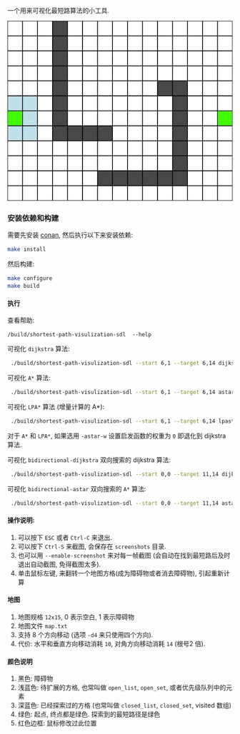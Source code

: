 一个用来可视化最短路算法的小工具.

![](misc/astar.gif)

### 安装依赖和构建

需要先安装 [conan](https://conan.io/), 然后执行以下来安装依赖:

```bash
make install
```

然后构建:

```bash
make configure
make build
```

#### 执行

查看帮助:

```
/build/shortest-path-visulization-sdl  --help
```

可视化 `dijkstra` 算法:

```bash
 ./build/shortest-path-visulization-sdl --start 6,1 --target 6,14 dijkstra
```

可视化 `A*` 算法:

```bash
 ./build/shortest-path-visulization-sdl --start 6,1 --target 6,14 astar
```

可视化 `LPA*` 算法 (增量计算的 A*):

```bash
 ./build/shortest-path-visulization-sdl --start 6,1 --target 6,14 lpastar
```

对于 `A*` 和 `LPA*`, 如果选用 `-astar-w` 设置启发函数的权重为 `0` 即退化到 dijkstra 算法.

可视化 `bidirectional-dijkstra` 双向搜索的 dijkstra 算法:

```bash
 ./build/shortest-path-visulization-sdl --start 0,0 --target 11,14 dijkstra-bi
```

可视化 `bidirectional-astar` 双向搜索的 `A*` 算法:

```bash
 ./build/shortest-path-visulization-sdl --start 0,0 --target 11,14 astar-bi
```

#### 操作说明:

1. 可以按下 `ESC` 或者 `Ctrl-C` 来退出.
2. 可以按下 `Ctrl-S` 来截图, 会保存在 `screenshots` 目录.
3. 也可以用 `--enable-screenshot` 来对每一帧截图 (会自动在找到最短路后及时退出自动截图, 免得截图太多).
4. 单击鼠标左键, 来翻转一个地图方格(成为障碍物或者消去障碍物), 引起重新计算

#### 地图

1. 地图规格 `12x15`, 0 表示空白, 1 表示障碍物
2. 地图文件 `map.txt`
3. 支持 8 个方向移动 (选项 `-d4` 来只使用四个方向).
4. 代价: 水平和垂直方向移动消耗 `10`, 对角方向移动消耗 `14` (根号2 倍).

#### 颜色说明

1. 黑色: 障碍物
1. 浅蓝色: 待扩展的方格, 也常叫做 `open_list`, `open_set`, 或者优先级队列中的元素
1. 深蓝色: 已经探索过的方格 (也常叫做 `closed_list`, `closed_set`, visited 数组)
1. 绿色: 起点, 终点都是绿色. 探索到的最短路径是绿色
1. 红色边框: 鼠标修改过此位置

